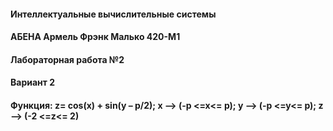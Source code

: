 ####  Интеллектуальные вычислительные системы

####  АБЕНА Армель Фрэнк Малько 420-М1

####  Лабораторная работа №2
####  Вариант 2
####  Функция: z= cos(x) + sin(y – p/2);   x --> (-p <=x<= p);   y --> (-p <=y<= p);   z --> (-2 <=z<= 2)
